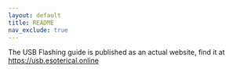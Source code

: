 ```yaml
---
layout: default
title: README
nav_exclude: true
---
```

The USB Flashing guide is published as an actual website, find it at https://usb.esoterical.online
